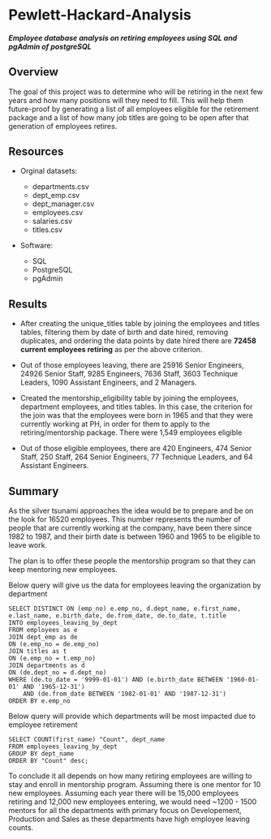 # Pewlett-Hackard-Analysis

#### *Employee database analysis on retiring employees using SQL and pgAdmin of postgreSQL*

## Overview
The goal of this project was to determine who will be retiring in the next few years and how many positions will they need to fill. This will help them future-proof by generating a list of all employees eligible for the retirement package and a list of how many job titles are going to be open after that generation of employees retires. 

## Resources
- Orginal datasets:
  - departments.csv
  - dept_emp.csv
  - dept_manager.csv
  - employees.csv
  - salaries.csv
  - titles.csv

- Software:
  - SQL
  - PostgreSQL
  - pgAdmin


## Results
- After creating the unique_titles table by joining the employees and titles tables, filtering them by date of birth and date hired, removing duplicates, and ordering the data points by date hired there are **72458 current employees retiring** as per the above criterion. 


- Out of those employees leaving, there are 25916 Senior Engineers, 24926 Senior Staff, 9285 Engineers, 7636 Staff, 3603 Technique Leaders, 1090 Assistant Engineers, and 2 Managers. 

- Created the mentorship_eligibility table by joining the employees, department employees, and titles tables. In this case, the criterion for the join was that the employees were born in 1965 and that they were currently working at PH, in order for them to apply to the retiring/mentorship package. There were 1,549 employees eligible 


- Out of those eligible employees, there are 420 Engineers, 474 Senior Staff, 250 Staff, 264 Senior Engineers, 77 Technique Leaders, and 64 Assistant Engineers. 


## Summary
As the silver tsunami approaches the idea would be to prepare and be on the look for 16520 employees. This number represents the number of people that are currently working at the company, have been there since 1982 to 1987, and their birth date is between 1960 and 1965 to be eligible to leave work. 

The plan is to offer these people the mentorship program so that they can keep mentoring new employees.

Below query will give us the data for employees leaving the organization by department

```
SELECT DISTINCT ON (emp_no) e.emp_no, d.dept_name, e.first_name, e.last_name, e.birth_date, de.from_date, de.to_date, t.title
INTO employees_leaving_by_dept
FROM employees as e
JOIN dept_emp as de
ON (e.emp_no = de.emp_no)
JOIN titles as t
ON (e.emp_no = t.emp_no)
JOIN departments as d
ON (de.dept_no = d.dept_no)
WHERE (de.to_date = '9999-01-01') AND (e.birth_date BETWEEN '1960-01-01' AND '1965-12-31')
	AND (de.from_date BETWEEN '1982-01-01' AND '1987-12-31')
ORDER BY e.emp_no
```

Below query will provide which departments will be most impacted due to employee retirement

```
SELECT COUNT(first_name) "Count", dept_name
FROM employees_leaving_by_dept
GROUP BY dept_name
ORDER BY "Count" desc;
```


To conclude it all depends on how many retiring employees are willing to stay and enroll in mentorship program. Assuming there is one mentor for 10 new employees. Assuming each year there will be 15,000 employees retiring and 12,000 new employees entering, we would need ~1200 - 1500 mentors for all the departments with primary focus on Developement, Production and Sales as these departments have high employee leaving counts.
